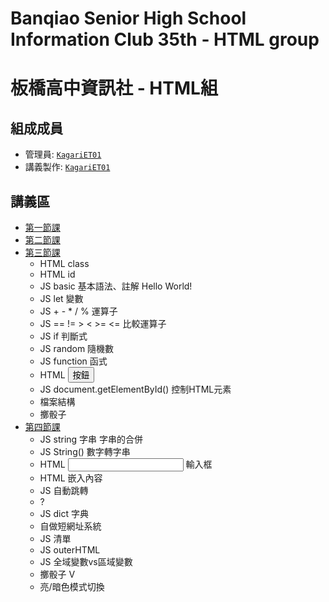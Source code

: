 # Banqiao Senior High School Information Club 35th - HTML group
# 板橋高中資訊社 - HTML組
## 組成成員
- 管理員: [`KagariET01`]
- 講義製作: [`KagariET01`]
## 講義區
- [第一節課](尚未完成)
- [第二節課](尚未完成)
- [第三節課](/pcic35-html/class3)
  - HTML class
  - HTML id
  - JS basic 基本語法、註解 Hello World!
  - JS let 變數
  - JS + - * / % 運算子
  - JS == != > < >= <= 比較運算子
  - JS if 判斷式
  - JS random 隨機數
  - JS function 函式
  - HTML <button> 按鈕
  - JS document.getElementById() 控制HTML元素
  - 檔案結構
  - 擲骰子
- [第四節課](/pcic35-html/class4)
  - JS string 字串 字串的合併
  - JS String() 數字轉字串
  - HTML <input> 輸入框
  - HTML 嵌入內容
  - JS 自動跳轉
  - ?
  - JS dict 字典
  - 自做短網址系統
  - JS 清單
  - JS outerHTML
  - JS 全域變數vs區域變數
  - 擲骰子 V
  - 亮/暗色模式切換








[`KagariET01`]: /kagariet01
